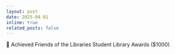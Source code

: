```yaml
---
layout: post
date: 2025-04-01
inline: true
related_posts: false
---
```


💸 Achieved Friends of the Libraries Student Library Awards ($1000)
